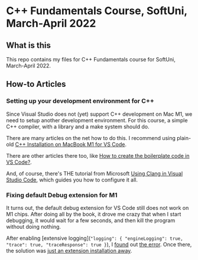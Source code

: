 # C++ Fundamentals Course, SoftUni, March-April 2022 #

## What is this ##

This repo contains my files for C++ Fundamentals course for SoftUni, March-April 2022.

## How-to Articles ##

### Setting up your development environment for C++ ###

Since Visual Studio does not (yet) support C++ development on Mac M1, we need to setup another development environment. For this course, a simple C++ compiler, with a library and a make system should do.

There are many articles on the net how to do this. I recommend using plain-old [C++ Installation on MacBook M1 for VS Code](https://www.geeksforgeeks.org/c-installation-on-macbook-m1-for-vs-code/).

There are other articles there too, like [How to create the boilerplate code in VS Code?](https://www.geeksforgeeks.org/how-to-create-the-boilerplate-code-in-vs-code/).

And, of course, there's THE tutorial from Microsoft [Using Clang in Visual Studio Code](https://code.visualstudio.com/docs/cpp/config-clang-mac), which guides you how to configure it all.

### Fixing default Debug extension for M1 ###

It turns out, the default debug extension for VS Code still does not work on M1 chips. After doing all by the book, it drove me crazy that when I start debugging, it would wait for a few seconds, and then kill the program without doing nothing.

After enabling [extensive logging](`"logging": { "engineLogging": true, "trace": true, "traceResponse": true }`), I [found](https://www.google.com/search?q=%22Unable+to+start+debugging.+Unexpected+LLDB+output+from+command+%22-exec-run%22%22&sxsrf=APq-WBs_C4jXXLEN9ore6Z9Y4dRRLWU14g%3A1644741309682&ei=vcIIYqmfKcaVxc8PzJ2c4A0&ved=0ahUKEwjp8Yrsovz1AhXGSvEDHcwOB9wQ4dUDCA4&uact=5&oq=%22Unable+to+start+debugging.+Unexpected+LLDB+output+from+command+%22-exec-run%22%22&gs_lcp=Cgdnd3Mtd2l6EAMyBggAEBYQHjIGCAAQFhAeMgYIABAWEB46BwgAEEcQsANKBAhBGABKBAhGGABQ9AVYuwxgsRZoA3ABeACAAYQBiAHMApIBAzEuMpgBAKABAaABAsgBCMABAQ&sclient=gws-wiz) out [the error](https://github.com/microsoft/vscode-cpptools/issues/6779). Once there, the solution was [just an extension installation away](https://github.com/microsoft/vscode-cpptools/issues/6779#issuecomment-854675319).
